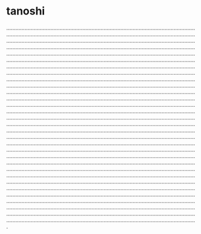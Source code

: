 # tanoshi

.....................................................................................................................................................................................................................................................................................................................................................................................................................................................................................................................................................................................................................................................................................................................................................................................................................................................................................................................................................................................................................................................................................................................................................................................................................................................................................................................................................................................................................................................................................................................................................................................................................................................................................................................................................................................................................................................................................................................................................................................................................................................................................................................................................................................................................................................................................................................................................................................................................................................................................................................................................................................................................................................................................................................................................................................................................................................................................................................................................................................................................................................................................................................................................................................................................................................................................................................................................................................................................................................................................................................................................................................................................................................................................................................................................................................................................................................................................................................................................................................................